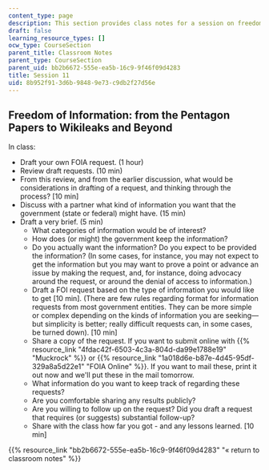 ```yaml
---
content_type: page
description: This section provides class notes for a session on freedom of information.
draft: false
learning_resource_types: []
ocw_type: CourseSection
parent_title: Classroom Notes
parent_type: CourseSection
parent_uid: bb2b6672-555e-ea5b-16c9-9f46f09d4283
title: Session 11
uid: 8b952f91-3d6b-9848-9e73-c9db2f27d56e
---
```

## Freedom of Information: from the Pentagon Papers to Wikileaks and Beyond

In class:

- Draft your own FOIA request. (1 hour)
- Review draft requests. (10 min)
- From this review, and from the earlier discussion, what would be considerations in drafting of a request, and thinking through the process? \[10 min\]
- Discuss with a partner what kind of information you want that the government (state or federal) might have. (15 min)
- Draft a very brief. (5 min)
    - What categories of information would be of interest?
    - How does (or might) the government keep the information?
    - Do you actually want the information? Do you expect to be provided the information? (In some cases, for instance, you may not expect to get the information but you may want to prove a point or advance an issue by making the request, and, for instance, doing advocacy around the request, or around the denial of access to information.)
    - Draft a FOI request based on the type of information you would like to get \[10 min\]. (There are few rules regarding format for information requests from most government entities. They can be more simple or complex depending on the kinds of information you are seeking—but simplicity is better; really difficult requests can, in some cases, be turned down). \[10 min\]
    - Share a copy of the request. If you want to submit online with {{% resource_link "4fdac42f-6503-4c3a-804d-da99e1788e19" "Muckrock" %}} or {{% resource_link "1a018d6e-b87e-4d45-95df-329a8a5d22e1" "FOIA Online" %}}. If you want to mail these, print it out now and we'll put these in the mail tomorrow.
    - What information do you want to keep track of regarding these requests?
    - Are you comfortable sharing any results publicly?
    - Are you willing to follow up on the request? Did you draft a request that requires (or suggests) substantial follow-up?
    - Share with the class how far you got - and any lessons learned. \[10 min\]

{{% resource_link "bb2b6672-555e-ea5b-16c9-9f46f09d4283" "« return to classroom notes" %}}